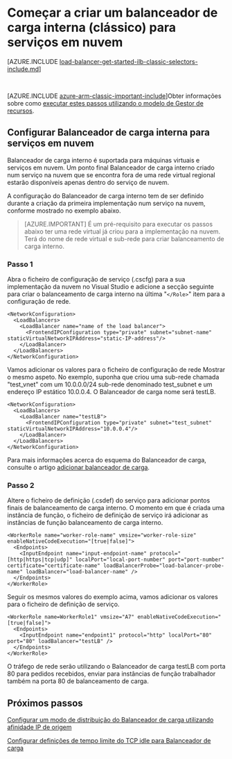 <properties
   pageTitle="Criar um balanceador de carga interna para serviços em nuvem no modelo de implementação clássica | Microsoft Azure"
   description="Saiba como criar um balanceador de carga interno através do PowerShell no modelo de implementação clássico"
   services="load-balancer"
   documentationCenter="na"
   authors="sdwheeler"
   manager="carmonm"
   editor=""
   tags="azure-service-management"
/>
<tags
   ms.service="load-balancer"
   ms.devlang="na"
   ms.topic="get-started-article"
   ms.tgt_pltfrm="na"
   ms.workload="infrastructure-services"
   ms.date="02/09/2016"
   ms.author="sewhee" />

# <a name="get-started-creating-an-internal-load-balancer-classic-for-cloud-services"></a>Começar a criar um balanceador de carga interna (clássico) para serviços em nuvem

[AZURE.INCLUDE [load-balancer-get-started-ilb-classic-selectors-include.md](../../includes/load-balancer-get-started-ilb-classic-selectors-include.md)]

<BR>

[AZURE.INCLUDE [azure-arm-classic-important-include](../../includes/learn-about-deployment-models-classic-include.md)]Obter informações sobre como [executar estes passos utilizando o modelo de Gestor de recursos](load-balancer-get-started-ilb-arm-ps.md).


## <a name="configure-internal-load-balancer-for-cloud-services"></a>Configurar Balanceador de carga interna para serviços em nuvem

Balanceador de carga interno é suportada para máquinas virtuais e serviços em nuvem. Um ponto final Balanceador de carga interno criado num serviço na nuvem que se encontra fora de uma rede virtual regional estarão disponíveis apenas dentro do serviço de nuvem.

A configuração do Balanceador de carga interno tem de ser definido durante a criação da primeira implementação num serviço na nuvem, conforme mostrado no exemplo abaixo.

>[AZURE.IMPORTANT] É um pré-requisito para executar os passos abaixo ter uma rede virtual já criou para a implementação na nuvem. Terá do nome de rede virtual e sub-rede para criar balanceamento de carga interno.

### <a name="step-1"></a>Passo 1

Abra o ficheiro de configuração de serviço (.cscfg) para a sua implementação da nuvem no Visual Studio e adicione a secção seguinte para criar o balanceamento de carga interno na última "`</Role>`" item para a configuração de rede.




    <NetworkConfiguration>
      <LoadBalancers>
        <LoadBalancer name="name of the load balancer">
          <FrontendIPConfiguration type="private" subnet="subnet-name" staticVirtualNetworkIPAddress="static-IP-address"/>
        </LoadBalancer>
      </LoadBalancers>
    </NetworkConfiguration>


Vamos adicionar os valores para o ficheiro de configuração de rede Mostrar o mesmo aspeto. No exemplo, suponha que criou uma sub-rede chamada "test_vnet" com um 10.0.0.0/24 sub-rede denominado test_subnet e um endereço IP estático 10.0.0.4. O Balanceador de carga nome será testLB.

    <NetworkConfiguration>
      <LoadBalancers>
        <LoadBalancer name="testLB">
          <FrontendIPConfiguration type="private" subnet="test_subnet" staticVirtualNetworkIPAddress="10.0.0.4"/>
        </LoadBalancer>
      </LoadBalancers>
    </NetworkConfiguration>

Para mais informações acerca do esquema do Balanceador de carga, consulte o artigo [adicionar balanceador de carga](https://msdn.microsoft.com/library/azure/dn722411.aspx).

### <a name="step-2"></a>Passo 2


Altere o ficheiro de definição (.csdef) do serviço para adicionar pontos finais de balanceamento de carga interno. O momento em que é criada uma instância de função, o ficheiro de definição de serviço irá adicionar as instâncias de função balanceamento de carga interno.


    <WorkerRole name="worker-role-name" vmsize="worker-role-size" enableNativeCodeExecution="[true|false]">
      <Endpoints>
        <InputEndpoint name="input-endpoint-name" protocol="[http|https|tcp|udp]" localPort="local-port-number" port="port-number" certificate="certificate-name" loadBalancerProbe="load-balancer-probe-name" loadBalancer="load-balancer-name" />
      </Endpoints>
    </WorkerRole>

Seguir os mesmos valores do exemplo acima, vamos adicionar os valores para o ficheiro de definição de serviço.

    <WorkerRole name=WorkerRole1" vmsize="A7" enableNativeCodeExecution="[true|false]">
      <Endpoints>
        <InputEndpoint name="endpoint1" protocol="http" localPort="80" port="80" loadBalancer="testLB" />
      </Endpoints>
    </WorkerRole>

O tráfego de rede serão utilizando o Balanceador de carga testLB com porta 80 para pedidos recebidos, enviar para instâncias de função trabalhador também na porta 80 de balanceamento de carga.


## <a name="next-steps"></a>Próximos passos

[Configurar um modo de distribuição do Balanceador de carga utilizando afinidade IP de origem](load-balancer-distribution-mode.md)

[Configurar definições de tempo limite do TCP idle para Balanceador de carga](load-balancer-tcp-idle-timeout.md)